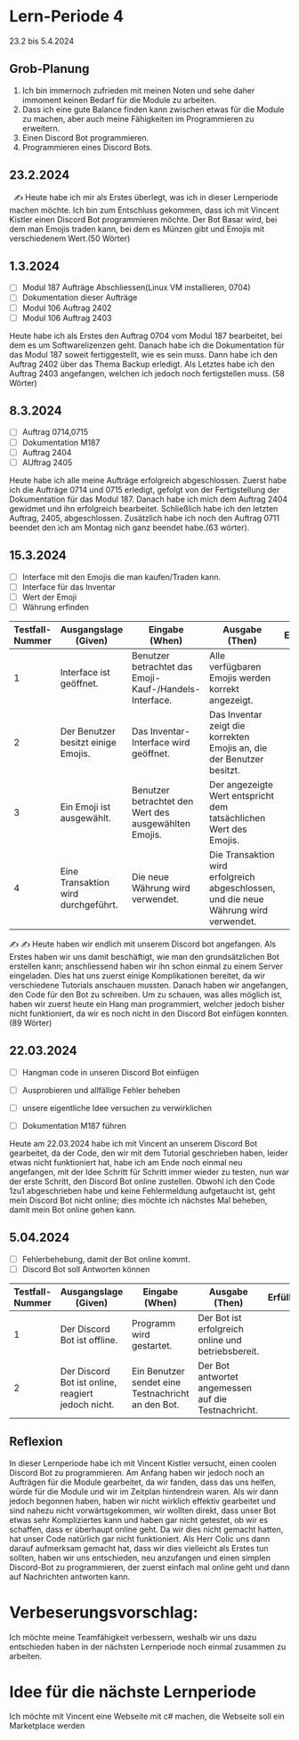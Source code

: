 
# Lern-Periode 4

23.2 bis 5.4.2024

## Grob-Planung

1. Ich bin immernoch zufrieden mit meinen Noten und sehe daher immoment keinen Bedarf für die Module zu arbeiten.
2. Dass ich eine gute Balance finden kann zwischen etwas für die Module zu machen, aber auch meine Fähigkeiten im Programmieren zu erweitern.
3. Einen Discord Bot programmieren.
4. Programmieren eines Discord Bots.

## 23.2.2024
 
✍️ Heute habe ich mir als Erstes überlegt, was ich in dieser Lernperiode machen möchte. Ich bin zum Entschluss gekommen, dass ich mit Vincent Kistler einen Discord Bot programmieren möchte. Der Bot Basar wird, bei dem man Emojis traden kann, bei dem es Münzen gibt und Emojis mit verschiedenem Wert.(50 Wörter)

## 1.3.2024

- [ ] Modul 187 Aufträge Abschliessen(Linux VM installieren, 0704)
- [ ] Dokumentation dieser Aufträge
- [ ] Modul 106 Auftrag 2402
- [ ] Modul 106 Auftrag 2403

Heute habe ich als Erstes den Auftrag 0704 vom Modul 187 bearbeitet, bei dem es um Softwarelizenzen geht. Danach habe ich die Dokumentation für das Modul 187 soweit fertiggestellt, wie es sein muss. Dann habe ich den Auftrag 2402 über das Thema Backup erledigt. Als Letztes habe ich den Auftrag 2403 angefangen, welchen ich jedoch noch fertigstellen muss. (58 Wörter)
 
## 8.3.2024

- [ ] Auftrag 0714,0715
- [ ] Dokumentation M187
- [ ] Auftrag 2404
- [ ] AUftrag 2405

Heute habe ich alle meine Aufträge erfolgreich abgeschlossen. Zuerst habe ich die Aufträge 0714 und 0715 erledigt, gefolgt von der Fertigstellung der Dokumentation für das Modul 187. Danach habe ich mich dem Auftrag 2404 gewidmet und ihn erfolgreich bearbeitet. Schließlich habe ich den letzten Auftrag, 2405, abgeschlossen. Zusätzlich habe ich noch den Auftrag 0711 beendet den ich am Montag nich ganz beendet habe.(63 wörter).

    
## 15.3.2024

- [ ] Interface mit den Emojis die man kaufen/Traden kann.
- [ ] Interface für das Inventar
- [ ] Wert der Emoji
- [ ] Währung erfinden

| Testfall-Nummer | Ausgangslage (Given)                              | Eingabe (When)                                      | Ausgabe (Then)                                                                   | Erfüllt? |
| --------------- | --------------------------------------------------- | ---------------------------------------------------- | -------------------------------------------------------------------------------- | -------- |
| 1               | Interface ist geöffnet.                            | Benutzer betrachtet das Emoji-Kauf-/Handels-Interface. | Alle verfügbaren Emojis werden korrekt angezeigt.                              |          |
| 2               | Der Benutzer besitzt einige Emojis.                | Das Inventar-Interface wird geöffnet.                | Das Inventar zeigt die korrekten Emojis an, die der Benutzer besitzt.           |          |
| 3               | Ein Emoji ist ausgewählt.                          | Benutzer betrachtet den Wert des ausgewählten Emojis. | Der angezeigte Wert entspricht dem tatsächlichen Wert des Emojis.               |          |
| 4               | Eine Transaktion wird durchgeführt.                 | Die neue Währung wird verwendet.                     | Die Transaktion wird erfolgreich abgeschlossen, und die neue Währung wird verwendet. |          |


✍️ 
✍️ Heute haben wir endlich mit unserem Discord bot angefangen. Als Erstes haben wir uns damit beschäftigt, wie man den grundsätzlichen Bot erstellen kann; anschliessend haben wir ihn schon einmal zu einem Server eingeladen. Dies hat uns zuerst einige Komplikationen bereitet, da wir verschiedene Tutorials anschauen mussten. Danach haben wir angefangen, den Code für den Bot zu schreiben. Um zu schauen, was alles möglich ist, haben wir zuerst heute ein Hang man programmiert, welcher jedoch bisher nicht funktioniert, da wir es noch nicht in den Discord Bot einfügen konnten. (89 Wörter)

## 22.03.2024

- [ ] Hangman code in unseren Discord Bot einfügen
- [ ] Ausprobieren und allfällige Fehler beheben
- [ ] unsere eigentliche Idee versuchen zu verwirklichen
- [ ] Dokumentation M187 führen


Heute am 22.03.2024 habe ich mit Vincent an unserem Discord Bot gearbeitet, da der Code, den wir mit dem Tutorial geschrieben haben, leider etwas nicht funktioniert hat, habe ich am Ende noch einmal neu angefangen, mit der Idee Schritt für Schritt immer wieder zu testen, nun war der erste Schritt, den Discord Bot online zustellen. Obwohl ich den Code 1zu1 abgeschrieben habe und keine Fehlermeldung aufgetaucht ist, geht mein Discord Bot nicht online; dies möchte ich nächstes Mal beheben, damit mein Bot online gehen kann.

## 5.04.2024

- [ ] Fehlerbehebung, damit der Bot online kommt.
- [ ] Discord Bot soll Antworten können

| Testfall-Nummer | Ausgangslage (Given)                              | Eingabe (When)                                      | Ausgabe (Then)                                                                   | Erfüllt? |
| --------------- | --------------------------------------------------- | ---------------------------------------------------- | -------------------------------------------------------------------------------- | -------- |
| 1               | Der Discord Bot ist offline.                      | Programm wird gestartet. | Der Bot ist erfolgreich online und betriebsbereit.                              |          |
| 2               | Der Discord Bot ist online, reagiert jedoch nicht. | Ein Benutzer sendet eine Testnachricht an den Bot. | Der Bot antwortet angemessen auf die Testnachricht.                           |          |


## Reflexion

In dieser Lernperiode habe ich mit Vincent Kistler versucht, einen coolen Discord Bot zu programmieren. Am Anfang haben wir jedoch noch an Aufträgen für die Module gearbeitet, da wir fanden, dass das uns helfen, würde für die Module und wir im Zeitplan hintendrein waren. Als wir dann jedoch begonnen haben, haben wir nicht wirklich effektiv gearbeitet und sind nahezu nicht vorwärtsgekommen, wir wollten direkt, dass unser Bot etwas sehr Kompliziertes kann und haben gar nicht getestet, ob wir es schaffen, dass er überhaupt online geht. Da wir dies nicht gemacht hatten, hat unser Code natürlich gar nicht funktioniert. Als Herr Colic uns dann darauf aufmerksam gemacht hat, dass wir dies vielleicht als Erstes tun sollten, haben wir uns entschieden, neu anzufangen und einen simplen Discord-Bot zu programmieren, der zuerst einfach mal online geht und dann auf Nachrichten antworten kann.

# Verbeserungsvorschlag:
Ich möchte meine Teamfähigkeit verbessern, weshalb wir uns dazu entschieden haben in der nächsten Lernperiode noch einmal zusammen zu arbeiten.

# Idee für die nächste Lernperiode
Ich möchte mit Vincent eine Webseite mit c# machen, die Webseite soll ein Marketplace werden
